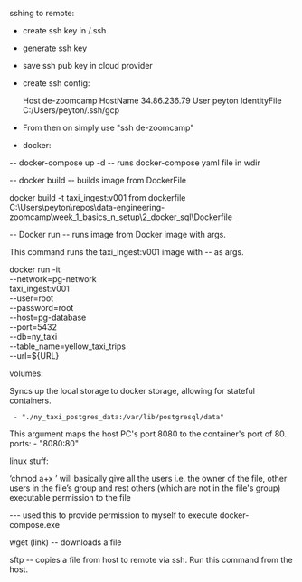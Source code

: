 sshing to remote:

- create ssh key in /.ssh
- generate ssh key 
- save ssh pub key in cloud provider 
- create ssh config: 

    Host de-zoomcamp
    HostName 34.86.236.79
    User peyton
    IdentityFile C:/Users/peyton/.ssh/gcp

- From then on simply use "ssh de-zoomcamp" 


- docker:

-- docker-compose up -d 
-- runs docker-compose yaml file in wdir 


-- docker build -- builds image from DockerFile 

docker build -t taxi_ingest:v001 from dockerfile C:\Users\peyton\repos\data-engineering-zoomcamp\week_1_basics_n_setup\2_docker_sql\Dockerfile

-- Docker run -- runs image from Docker image with args. 

This command runs the taxi_ingest:v001 image with -- as args. 

docker run -it \
  --network=pg-network \
  taxi_ingest:v001 \
    --user=root \
    --password=root \
    --host=pg-database \
    --port=5432 \
    --db=ny_taxi \
    --table_name=yellow_taxi_trips \
    --url=${URL}

volumes:

Syncs up the local storage to docker storage, allowing for stateful containers. 

     - "./ny_taxi_postgres_data:/var/lib/postgresql/data"


This argument maps the host PC's port 8080 to the container's port of 80. 
ports:
      - "8080:80"


linux stuff:

‘chmod a+x <filename>’ will basically give all the users i.e. the owner of the file, other users in the file’s group and rest others (which are not in the file's group) executable permission to the file

--- used this to provide permission to myself to execute docker-compose.exe 

wget (link) -- downloads  a file 

sftp -- copies a file from host to remote via ssh. Run this command from the host. 